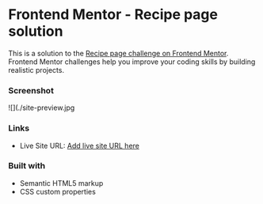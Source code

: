 # Frontend Mentor - Recipe page solution

This is a solution to the [Recipe page challenge on Frontend Mentor](https://www.frontendmentor.io/challenges/recipe-page-KiTsR8QQKm). Frontend Mentor challenges help you improve your coding skills by building realistic projects. 

### Screenshot

![](./site-preview.jpg

### Links

- Live Site URL: [Add live site URL here](https://your-live-site-url.com)

### Built with

- Semantic HTML5 markup
- CSS custom properties

